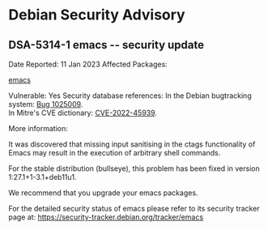 
Debian Security Advisory
========================


DSA-5314-1 emacs -- security update
-----------------------------------



Date Reported:
11 Jan 2023
Affected Packages:

[emacs](https://packages.debian.org/src:emacs)

Vulnerable:
Yes
Security database references:
In the Debian bugtracking system: [Bug 1025009](https://bugs.debian.org/cgi-bin/bugreport.cgi?bug=1025009).  
In Mitre's CVE dictionary: [CVE-2022-45939](https://security-tracker.debian.org/tracker/CVE-2022-45939).  

More information:

It was discovered that missing input sanitising in the ctags functionality
of Emacs may result in the execution of arbitrary shell commands.


For the stable distribution (bullseye), this problem has been fixed in
version 1:27.1+1-3.1+deb11u1.


We recommend that you upgrade your emacs packages.


For the detailed security status of emacs please refer to
its security tracker page at:
<https://security-tracker.debian.org/tracker/emacs>





